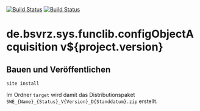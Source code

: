[![Build Status](https://travis-ci.org/datenverteiler/de.bsvrz.sys.funclib.configObjectAcquisition.svg?branch=develop)](https://travis-ci.org/datenverteiler/de.bsvrz.sys.funclib.configObjectAcquisition)
[![Build Status](https://api.bintray.com/packages/datenverteiler/maven/de.bsvrz.sys.funclib.configObjectAcquisition/images/download.svg)](https://bintray.com/datenverteiler/maven/de.bsvrz.sys.funclib.configObjectAcquisition)

de.bsvrz.sys.funclib.configObjectAcquisition v${project.version}
====================================================


Bauen und Veröffentlichen
-------------------------

    site install

Im Ordner `target` wird damit das Distributionspaket
`SWE_{Name}_{Status}_V{Version}_D{Standdatum}.zip` erstellt.

